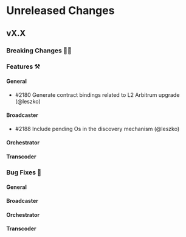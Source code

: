 # Unreleased Changes

## vX.X

### Breaking Changes 🚨🚨

### Features ⚒

#### General
- \#2180 Generate contract bindings related to L2 Arbitrum upgrade (@leszko)

#### Broadcaster

- \#2188 Include pending Os in the discovery mechanism (@leszko)

#### Orchestrator

#### Transcoder

### Bug Fixes 🐞

#### General

#### Broadcaster

#### Orchestrator

#### Transcoder
